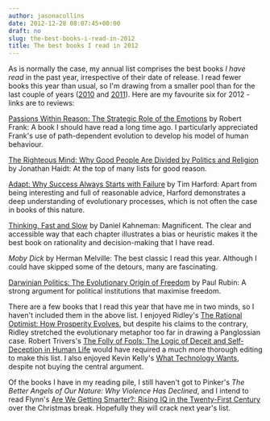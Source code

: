 ```yaml
---
author: jasonacollins
date: 2012-12-28 08:07:45+00:00
draft: no
slug: the-best-books-i-read-in-2012
title: The best books I read in 2012
---
```


As is normally the case, my annual list comprises the best books _I have read_ in the past year, irrespective of their date of release. I read fewer books this year than usual, so I'm drawing from a smaller pool than for the last couple of years ([2010](https://www.jasoncollins.blog/top-10-books-in-2010/) and [2011](https://www.jasoncollins.blog/best-books-i-read-in-2011/)). Here are my favourite six for 2012 - links are to reviews:

[Passions Within Reason: The Strategic Role of the Emotions](https://www.jasoncollins.blog/franks-passions-within-reason/) by Robert Frank: A book I should have read a long time ago. I particularly appreciated Frank's use of path-dependent evolution to develop his model of human behaviour.

[The Righteous Mind: Why Good People Are Divided by Politics and Religion](https://www.jasoncollins.blog/haidts-the-righteous-mind/) by Jonathan Haidt: At the top of many lists for good reason.

[Adapt: Why Success Always Starts with Failure](https://www.jasoncollins.blog/harfords-adapt-why-success-always-starts-with-failure/) by Tim Harford: Apart from being interesting and full of reasonable advice, Harford demonstrates a deep understanding of evolutionary processes, which is not often the case in books of this nature.

[Thinking, Fast and Slow](https://www.jasoncollins.blog/kahnemans-thinking-fast-and-slow/) by Daniel Kahneman: Magnificent. The clear and accessible way that each chapter illustrates a bias or heuristic makes it the best book on rationality and decision-making that I have read.

*Moby Dick* by Herman Melville: The best classic I read this year. Although I could have skipped some of the detours, many are fascinating.

[Darwinian Politics: The Evolutionary Origin of Freedom](https://www.jasoncollins.blog/rubins-darwinian-politics/) by Paul Rubin: A strong argument for political institutions that maximise freedom.

There are a few books that I read this year that have me in two minds, so I haven't included them in the above list. I enjoyed Ridley's [The Rational Optimist: How Prosperity Evolves](https://www.jasoncollins.blog/ridleys-the-rational-optimist/), but despite his claims to the contrary, Ridley stretched the evolutionary metaphor too far in drawing a Panglossian case. Robert Trivers's [The Folly of Fools: The Logic of Deceit and Self-Deception in Human Life](https://www.jasoncollins.blog/triverss-the-folly-of-fools/) would have required a much more thorough editing to make this list. I also enjoyed Kevin Kelly's [What Technology Wants](https://www.jasoncollins.blog/kellys-what-technology-wants/), despite not buying the central argument.

Of the books I have in my reading pile, I still haven't got to Pinker's *The Better Angels of Our Nature: Why Violence Has Declined*, and I intend to read Flynn's [Are We Getting Smarter?: Rising IQ in the Twenty-First Century](https://www.jasoncollins.blog/flynns-are-we-getting-smarter/) over the Christmas break. Hopefully they will crack next year's list.
